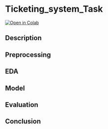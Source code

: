 # Ticketing_system_Task
[![Open in Colab](https://colab.research.google.com/assets/colab-badge.svg)](https://colab.research.google.com/drive/1ZRzwdN7C--i8vFADslYDwpkPwQVLUGXb?usp=sharing)

## Description


## Preprocessing



## EDA



## Model



## Evaluation



## Conclusion
